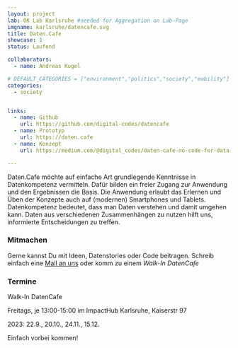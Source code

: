 ```yaml
---
layout: project
lab: OK Lab Karlsruhe #needed for Aggregation on Lab-Page
imgname: karlsruhe/datencafe.svg
title: Daten.Cafe
showcase: 1
status: Laufend

collaborators:
  - name: Andreas Kugel

# DEFAULT_CATEGORIES = ["environment","politics","society","mobility"]
categories:
  - society


links:
  - name: Github
    url: https://github.com/digital-codes/datencafe
  - name: Prototyp
    url: https://daten.cafe
  - name: Konzept
    url: https://medium.com/@digital_codes/daten-cafe-no-code-for-data-literacy-c08201b7f181

---
```



Daten.Cafe möchte auf einfache Art grundlegende Kenntnisse in Datenkompetenz vermitteln. Dafür bilden ein freier Zugang zur Anwendung und den Ergebnissen die Basis. Die Anwendung erlaubt das Erlernen und Üben der Konzepte auch auf (modernen) Smartphones und Tablets. Datenkompetenz bedeutet, dass man Daten verstehen und damit umgehen kann. Daten aus verschiedenen Zusammenhängen zu nutzen hilft uns, informierte Entscheidungen zu treffen. 

### Mitmachen
Gerne kannst Du mit Ideen, Datenstories oder Code beitragen. Schreib einfach eine [Mail an uns](mailto:info@daten.cafe) oder komm
zu einem *Walk-In DatenCafe*


### Termine
Walk-In DatenCafe

Freitags, je 13:00-15:00 im ImpactHub Karlsruhe, Kaiserstr 97

2023: 22.9., 20.10., 24.11., 15.12.

Einfach vorbei kommen!



